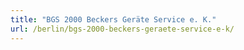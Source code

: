 ```yaml
---
title: "BGS 2000 Beckers Geräte Service e. K."
url: /berlin/bgs-2000-beckers-geraete-service-e-k/
---
```

